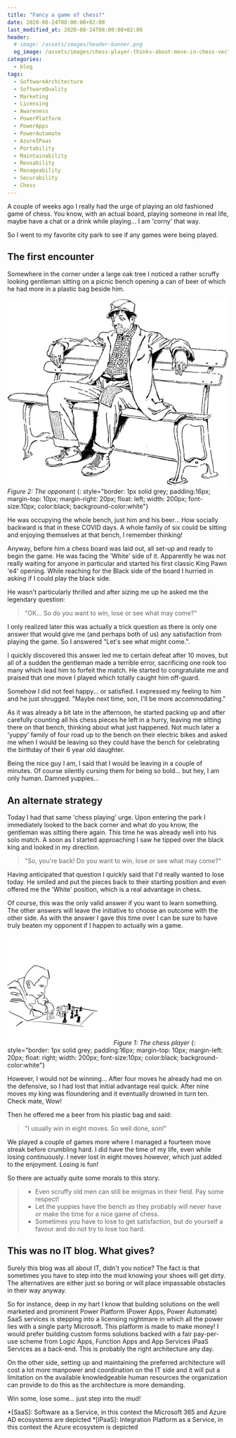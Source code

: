 ```yaml
---
title: "Fancy a game of chess?"
date: 2020-08-24T08:00:00+02:00
last_modified_at: 2020-08-24T08:00:00+02:00
header:
  # image: /assets/images/header-banner.png
  og_image: /assets/images/chess-player-thinks-about-move-in-chess-vector-25152554.jpg
categories:
  - blog
tags:  
  - SoftwareArchitecture
  - SoftwareQuality
  - Marketing
  - Licensing
  - Awareness
  - PowerPlatform
  - PowerApps
  - PowerAutomate
  - AzureIPaas
  - Portability
  - Maintainability
  - Reusability
  - Manageability
  - Securability
  - Chess
---
```

A couple of weeks ago I really had the urge of playing an old fashioned game of chess. You know, with an actual board, playing someone in real life, maybe have a chat or a drink while playing... I am 'corny' that way.

So I went to my favorite city park to see if any games were being played.

## The first encounter

Somewhere in the corner under a large oak tree I noticed a rather scruffy looking gentleman sitting on a picnic bench opening a can of beer of which he had more in a plastic bag beside him.

![The opponent](/assets/images/62607_manbench_md.gif "The opponent")
*Figure 2: The opponent*
{: style="border: 1px solid grey; padding:16px; margin-top: 10px; margin-right: 20px; float: left; width: 200px; font-size:10px; color:black; background-color:white"}

He was occupying the whole bench, just him and his beer... How socially backward is that in these COVID days. A whole family of six could be sitting and enjoying themselves at that bench, I remember thinking!

Anyway, before him a chess board was laid out, all set-up and ready to begin the game. He was facing the 'White' side of it. Apparently he was not really waiting for anyone in particular and started his first classic King Pawn 'e4' opening. While reaching for the Black side of the board I hurried in asking if I could play the black side.

He wasn't particularly thrilled and after sizing me up he asked me the legendary question:

> "OK... So do you want to win, lose or see what may come?"

I only realized later this was actually a trick question as there is only one answer that would give me (and perhaps both of us) any satisfaction from playing the game. So I answered "Let's see what might come.".

I quickly discovered this answer led me to certain defeat after 10 moves, but all of a sudden the gentleman made a terrible error, sacrificing one rook too many which lead him to forfeit the match. He started to congratulate me and praised that one move I played which totally caught him off-guard.

Somehow I did not feel happy... or satisfied. I expressed my feeling to him and he just shrugged. "Maybe next time, son, I'll be more accommodating."

As it was already a bit late in the afternoon, he started packing up and after carefully counting all his chess pieces he left in a hurry, leaving me sitting there on that bench, thinking about what just happened. Not much later a 'yuppy' family of four road up to the bench on their electric bikes and asked me when I would be leaving so they could have the bench for celebrating the birthday of their 6 year old daughter.

Being the nice guy I am, I said that I would be leaving in a couple of minutes. Of course silently cursing them for being so bold... but hey, I am only human. Damned yuppies...

## An alternate strategy

Today I had that same 'chess playing' urge. Upon entering the park I immediately looked to the back corner and what do you know, the gentleman was sitting there again. This time he was already well into his solo match. A soon as I started approaching I saw he tipped over the black king and looked in my direction.

> "So, you're back! Do you want to win, lose or see what may come?"

Having anticipated that question I quickly said that I'd really wanted to lose today. He smiled and put the pieces back to their starting position and even offered me the 'White' position, which is a real advantage in chess.

Of course, this was the only valid answer if you want to learn something. The other answers will leave the initiative to choose an outcome with the other side. As with the answer I gave this time over I can be sure to have truly beaten my opponent if I happen to actually win a game.

![The chess player](/assets/images/chess-player-thinks-about-move-in-chess-vector-25152554.jpg "The chess player")
*Figure 1: The chess player*
{: style="border: 1px solid grey; padding:16px; margin-top: 10px; margin-left: 20px; float: right; width: 200px; font-size:10px; color:black; background-color:white"}

However, I would not be winning... After four moves he already had me on the defensive, so I had lost that initial advantage real quick. After nine moves my king was floundering and it eventually drowned in turn ten. Check mate, Wow!

Then he offered me a beer from his plastic bag and said:

> "I usually win in eight moves. So well done, son!"

We played a couple of games more where I managed a fourteen move streak before crumbling hard. I did have the time of my life, even while losing continuously. I never lost in eight moves however, which just added to the enjoyment. Losing is fun!

So there are actually quite some morals to this story.

> - Even scruffy old men can still be enigmas in their field. Pay some respect!
> - Let the yuppies have the bench as they probably will never have or make the time for a nice game of chess.
> - Sometimes you have to lose to get satisfaction, but do yourself a favour and do not try to lose too hard.

## This was no IT blog. What gives?

Surely this blog was all about IT, didn't you notice? The fact is that sometimes you have to step into the mud knowing your shoes will get dirty. The alternatives are either just so boring or will place impassable obstacles in their way anyway.

So for instance, deep in my hart I know that building solutions on the well marketed and prominent Power Platform (Power Apps, Power Automate) SaaS services is stepping into a licensing nightmare in which all the power lies with a single party Microsoft. This platform is made to make money! I would prefer building custom forms solutions backed with a fair pay-per-use scheme from Logic Apps, Function Apps and App Services iPaaS Services as a back-end. This is probably the right architecture any day.

On the other side, setting up and maintaining the preferred architecture will cost a lot more manpower and coordination on the IT side and it will put a limitation on the available knowledgeable human resources the organization can provide to do this as the architecture is more demanding.

Win some, lose some... just step into the mud!

<!-- Begin FootNotes -->

<!-- End FootNotes -->

<!-- Begin Abbreviations -->
*[SaaS]: Software as a Service, in this context the Microsoft 365 and Azure AD ecosystems are depicted
*[iPaaS]: Integration Platform as a Service, in this context the Azure ecosystem is depicted
<!-- End Abbreviations -->

<!-- Begin References -->

<!-- End References -->
